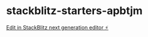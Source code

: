 # stackblitz-starters-apbtjm

[Edit in StackBlitz next generation editor ⚡️](https://stackblitz.com/~/github.com/Tapendra18/stackblitz-starters-apbtjm)